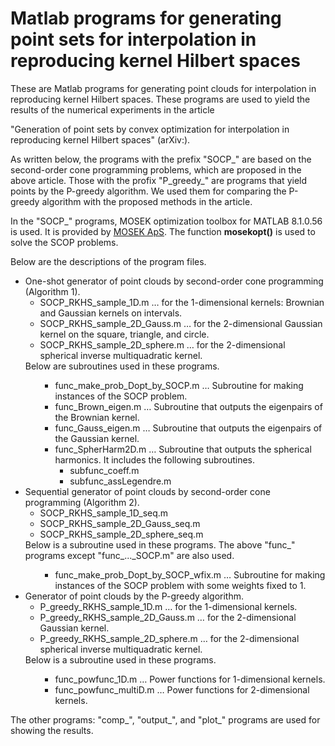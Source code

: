 <H1> Matlab programs for generating point sets for interpolation in reproducing kernel Hilbert spaces </H1>

These are Matlab programs for generating point clouds for interpolation in reproducing kernel Hilbert spaces. These programs are used to yield the results of the numerical experiments in the article

"Generation of point sets by convex optimization for interpolation in reproducing kernel Hilbert spaces" (arXiv:).

As written below, the programs with the prefix "SOCP_" are based on the second-order cone programming problems, which are proposed in the above article. Those with the profix "P_greedy_" are programs that yield points by the P-greedy algorithm. We used them for comparing the P-greedy algorithm with the proposed methods in the article. 

In the "SOCP_" programs, MOSEK optimization toolbox for MATLAB 8.1.0.56 is used. It is provided by <a href="https://www.mosek.com/">MOSEK ApS</a>. The function <b>mosekopt()</b> is used to solve the SCOP problems. 

Below are the descriptions of the program files.

<ul>
  <li> One-shot generator of point clouds by second-order cone programming (Algorithm 1).
    <ul>
      <li> SOCP_RKHS_sample_1D.m &hellip; for the 1-dimensional kernels: Brownian and Gaussian kernels on intervals. </li>
      <li> SOCP_RKHS_sample_2D_Gauss.m &hellip; for the 2-dimensional Gaussian kernel on the square, triangle, and circle. </li>
      <li> SOCP_RKHS_sample_2D_sphere.m &hellip; for the 2-dimensional spherical inverse multiquadratic kernel. </li>
    </ul>
    Below are subroutines used in these programs.
    <ul>
      <ul>
        <li> func_make_prob_Dopt_by_SOCP.m &hellip; Subroutine for making instances of the SOCP problem.</li>
        <li> func_Brown_eigen.m &hellip; Subroutine that outputs the eigenpairs of the Brownian kernel. </li>
        <li> func_Gauss_eigen.m &hellip; Subroutine that outputs the eigenpairs of the Gaussian kernel. </li>
        <li> func_SpherHarm2D.m &hellip; Subroutine that outputs the spherical harmonics. It includes the following subroutines.
        <ul>
          <li> subfunc_coeff.m </li>
          <li> subfunc_assLegendre.m </li>
        </ul>
        </li>
      </ul>
    </ul>
  </li>
  
  <li> Sequential generator of point clouds by second-order cone programming (Algorithm 2).
    <ul>
      <li> SOCP_RKHS_sample_1D_seq.m </li>
      <li> SOCP_RKHS_sample_2D_Gauss_seq.m </li>
      <li> SOCP_RKHS_sample_2D_sphere_seq.m </li>
    </ul>
    Below is a subroutine used in these programs. The above "func_" programs except "func_..._SOCP.m" are also used. 
    <ul>
      <ul>
        <li> func_make_prob_Dopt_by_SOCP_wfix.m &hellip; Subroutine for making instances of the SOCP problem with some weights fixed to 1.</li>
      </ul>
    </ul>
  </li>
  
  <li> Generator of point clouds by the P-greedy algorithm.
    <ul>
      <li> P_greedy_RKHS_sample_1D.m &hellip; for the 1-dimensional kernels. </li>
      <li> P_greedy_RKHS_sample_2D_Gauss.m &hellip; for the 2-dimensional Gaussian kernel. </li>
      <li> P_greedy_RKHS_sample_2D_sphere.m &hellip; for the 2-dimensional spherical inverse multiquadratic kernel. </li>
    </ul>
    Below is a subroutine used in these programs.
    <ul>
      <ul>
        <li> func_powfunc_1D.m &hellip; Power functions for 1-dimensional kernels. </li>
        <li> func_powfunc_multiD.m &hellip; Power functions for 2-dimensional kernels. </li>
      </ul>
    </ul>
  </li>

</ul>

The other programs: "comp_", "output_", and "plot_" programs are used for showing the results. 
